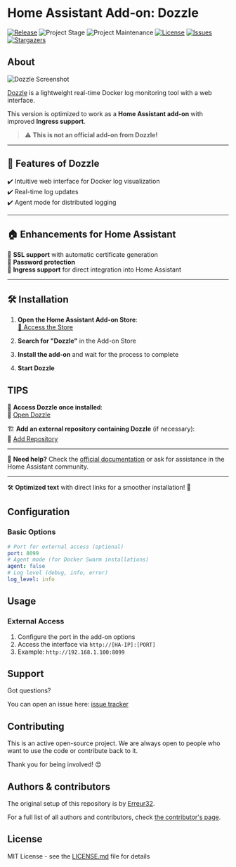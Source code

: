 # Home Assistant Add-on: Dozzle

[![Release][release-shield]][release]
![Project Stage][project-stage-shield]
![Project Maintenance][maintenance-shield]
[![License][license-shield]][license]
[![Issues][issues-shield]][issue]
[![Stargazers][stars-shield]][stars]



## About

![Dozzle Screenshot](https://github.com/user-attachments/assets/b184931c-03d4-4e8a-b716-a9b17055892d)

[Dozzle](https://github.com/amir20/dozzle) is a lightweight real-time Docker log monitoring tool with a web interface.

This version is optimized to work as a **Home Assistant add-on** with improved **Ingress support**.

>⚠️ **This is not an official add-on from Dozzle!**  

---

## 🚀 **Features of Dozzle**  

✔️ Intuitive web interface for Docker log visualization  
✔️ Real-time log updates  
✔️ Agent mode for distributed logging  

---

## 🏠 **Enhancements for Home Assistant**  

🔐 **SSL support** with automatic certificate generation  
🔑 **Password protection**  
🔗 **Ingress support** for direct integration into Home Assistant  

---

## 🛠 **Installation**  

1. **Open the Home Assistant Add-on Store**:  
   [📌 Access the Store](https://my.home-assistant.io/redirect/supervisor_store/)  

2. **Search for "Dozzle"** in the Add-on Store  
3. **Install the add-on** and wait for the process to complete  
4. **Start Dozzle**  

## TIPS

  🔗 **Access Dozzle once installed**:  
      📌 [Open Dozzle](https://my.home-assistant.io/redirect/supervisor_addon/?addon=dozzle)  

  🏗 **Add an external repository containing Dozzle** (if necessary):  
      📌 [Add Repository](https://my.home-assistant.io/redirect/supervisor_addon_store/?repository_url=https://github.com/Erreur32/homeassistant-dozzle-addon)  

---

💬 **Need help?** Check the [official documentation](https://github.com/amir20/dozzle) or ask for assistance in the Home Assistant community.

---

🛠 **Optimized text** with direct links for a smoother installation! 🚀



## Configuration

### Basic Options

```yaml
# Port for external access (optional)
port: 8099
# Agent mode (for Docker Swarm installations)
agent: false
# Log level (debug, info, error)
log_level: info

```

## Usage

### External Access

1. Configure the port in the add-on options
2. Access the interface via `http://[HA-IP]:[PORT]`
3. Example: `http://192.168.1.100:8099`

## Support

Got questions?

You can open an issue here: [issue tracker][issue]

## Contributing

This is an active open-source project. We are always open to people who want to use
the code or contribute back to it.

Thank you for being involved! :heart_eyes:

## Authors & contributors

The original setup of this repository is by [Erreur32][erreur32].

For a full list of all authors and contributors,
check [the contributor's page][contributors].

## License

MIT License - see the [LICENSE.md][license] file for details

[contributors]: https://github.com/Erreur32/homeassistant-dozzle-addon/graphs/contributors
[erreur32]: https://github.com/Erreur32
[issue]: https://github.com/Erreur32/homeassistant-dozzle-addon/issues
[license]: https://github.com/Erreur32/homeassistant-dozzle-addon/blob/main/LICENSE.md
[maintenance-shield]: https://img.shields.io/maintenance/yes/2024.svg
[project-stage-shield]: https://img.shields.io/badge/project%20stage-stable-green.svg
[release-shield]: https://img.shields.io/badge/version-v0.1.51-blue.svg
[release]: https://github.com/Erreur32/homeassistant-dozzle-addon/releases/tag/v0.1.51
[license-shield]: https://img.shields.io/badge/license-MIT-blue.svg
[issues-shield]: https://img.shields.io/github/issues/Erreur32/homeassistant-dozzle-addon.svg
[stars-shield]: https://img.shields.io/github/stars/Erreur32/homeassistant-dozzle-addon.svg
[stars]: https://github.com/Erreur32/homeassistant-dozzle-addon/stargazers
